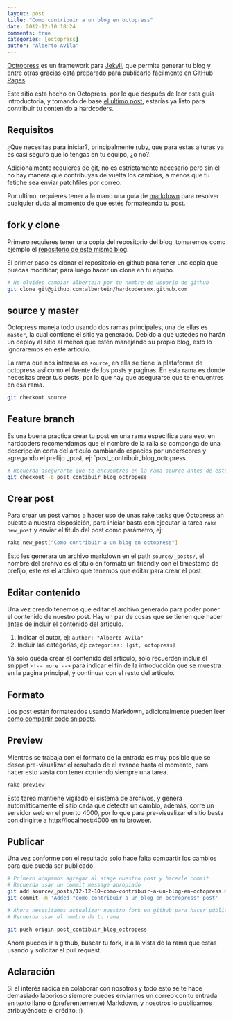```yaml
---
layout: post
title: "Como contribuir a un blog en octopress"
date: 2012-12-10 18:24
comments: true
categories: [octopress]
author: "Alberto Avila"
---
```


[Octropress](http://octopress.org/) es un framework para [Jekyll](http://github.com/mojombo/jekyll), que permite generar tu blog y entre otras gracias está preparado para publicarlo fácilmente en [GitHub Pages](http://pages.github.com).

Este sitio esta hecho en Octopress, por lo que después de leer esta guía introductoria, y tomando de base [el ultimo post](/blog/2012/12/06/como-contribuir-a-un-proyecto-en-github/), estarías ya listo para contribuir tu contenido a hardcoders.

<!-- more --> 

Requisitos
----------

¿Que necesitas para iniciar?, principalmente [ruby](http://www.ruby-lang.org/), que para estas alturas ya es casi seguro que lo tengas en tu equipo, ¿o no?.

Adicionalmente requieres de [git](http://git-scm.com/), no es estrictamente necesario pero sin el no hay manera que contribuyas de vuelta los cambios, a menos que tu fetiche sea enviar patchfiles por correo.

Por ultimo, requieres tener a la mano una guía de [markdown](http://daringfireball.net/projects/markdown/syntax) para resolver cualquier duda al momento de que estés formateando tu post.


fork y clone
-------

Primero requieres tener una copia del repositorio del blog, tomaremos como ejemplo el [repositorio de este mismo blog](https://github.com/hardcodersmx/hardcodersmx.github.com).

El primer paso es clonar el repositorio en github para tener una copia que puedas modificar, para luego hacer un clone en tu equipo.

```bash Crea un clone de el repositorio 
# No olvides cambiar albertein por tu nombre de usuario de github
git clone git@github.com:albertein/hardcodersmx.github.com
```

source y master
---------------

Octopress maneja todo usando dos ramas principales, una de ellas es `master`, la cual contiene el   sitio ya generado. Debido a que ustedes no harán un deploy al sitio al menos que estén manejando su propio blog, esto lo ignoraremos en este articulo.

La rama que nos interesa es `source`, en ella se tiene la plataforma de octopress así como el fuente de los posts y paginas. En esta rama es donde necesitas crear tus posts, por lo que hay que asegurarse que te encuentres en esa rama.

```bash Cambiar a source
git checkout source
```


Feature branch
--------------

Es una buena practica crear tu post en una rama especifica para eso, en hardcoders recomendamos que el nombre de la ralla se componga de una descripción corta del articulo cambiando espacios por underscores y agregando el prefijo _post, ej: `post_contribuir_blog_octopress.

```bash Crea tu feature branch
# Recuerda asegurarte que te encuentres en la rama source antes de esto
git checkout -b post_contibuir_blog_octropess
```

Crear post
----------

Para crear un post vamos a hacer uso de unas rake tasks que Octopress ah puesto a nuestra disposición, para iniciar basta con ejecutar la tarea `rake new_post` y enviar el titulo del post como parámetro, ej:

```bash No olvides poner el titulo de tu post
rake new_post["Como contribuir a un blog en octopress"]
```

Esto les generara un archivo markdown en el path `source/_posts/`, el nombre del archivo es el titulo en formato url friendly con el timestamp de prefijo, este es el archivo que tenemos que editar para crear el post.


Editar contenido
----------------

Una vez creado tenemos que editar el archivo generado para poder poner el contenido de nuestro post. Hay un par de cosas que se tienen que hacer antes de incluir el contenido del articulo.

1. Indicar el autor, ej: `author: "Alberto Avila"`
2. Incluir las categorías, ej: `categories: [git, octopress]`

Ya solo queda crear el contenido del articulo, solo recuerden incluir el snippet `<!-- more -->` para indicar el fin de la introducción que se muestra en la pagina principal, y continuar con el resto del articulo.

Formato
-------

Los post están formateados usando Markdown, adicionalmente pueden leer [como compartir code snippets](http://octopress.org/docs/blogging/code/).

Preview
-------

Mientras se trabaja con el formato de la entrada es muy posible que se desea pre-visualizar el resultado de el avance hasta el momento, para hacer esto vasta con tener corriendo siempre una tarea.

```bash Pre-visualizar tus avances.
rake preview
```

Esto tarea mantiene vigilado el sistema de archivos, y genera automáticamente el sitio cada que detecta un cambio, además, corre un servidor web en el puerto 4000, por lo que para pre-visualizar el sitio basta con dirigirte a http://localhost:4000 en tu browser.

Publicar
--------

Una vez conforme con el resultado solo hace falta compartir los cambios para que pueda ser publicado.

```bash Publicando tus cambios
# Primero ocupamos agregar al stage nuestro post y hacerle commit
# Recuerda usar un commit message apropiado
git add source/_posts/12-12-10-como-contribuir-a-un-blog-en-octopress.markdown
git commit -m 'Added "como contribuir a un blog en octropress" post'

# Ahora necesitamos actualizar nuestro fork en github para hacer públicos tus cambios.
# Recuerda usar el nombre de tu rama

git push origin post_contibuir_blog_octropess

```

Ahora puedes ir a github, buscar tu fork, ir a la vista de la rama que estas usando y solicitar el pull request.


Aclaración
----------

Si el interés radica en colaborar con nosotros y todo esto se te hace demasiado laborioso siempre puedes enviarnos un correo con tu entrada en texto llano o (preferentemente) Markdown, y nosotros lo publicamos atribuyéndote el crédito. :)

